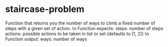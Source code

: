 # staircase-problem
Function that returns you the number of ways to climb a fixed number of steps with a given set of action.
\n
Function expects:
steps:    number of steps
actions:  possible actions to be taken in list or set (defaults to [1, 2])
\n
Function output:
ways:     number of ways
